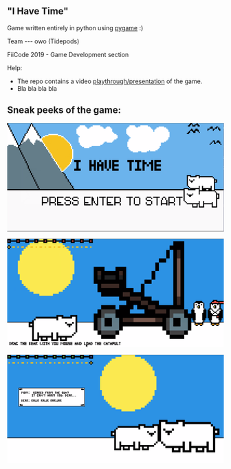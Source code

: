 "I Have Time"
---
Game written entirely in python using [pygame](https://www.pygame.org/news) :)

Team --- owo (Tidepods)

FiiCode 2019 - Game Development section

Help:
* The repo contains a video [playthrough/presentation](https://github.com/dinosaph/fiicode/blob/master/I_Have_Time_PRESENTATION.mp4) of the game.
* Bla bla bla bla

Sneak peeks of the game:
---
![owo][ss1]

![owo][ss2]

![owo][ss3]

[ss1]: https://github.com/dinosaph/fiicode/blob/master/sneak_peek1.png "Game Intro"
[ss2]: https://github.com/dinosaph/fiicode/blob/master/sneak_peek2.png "In Game"
[ss3]: https://github.com/dinosaph/fiicode/blob/master/sneak_peek3.png "Final Meet"
